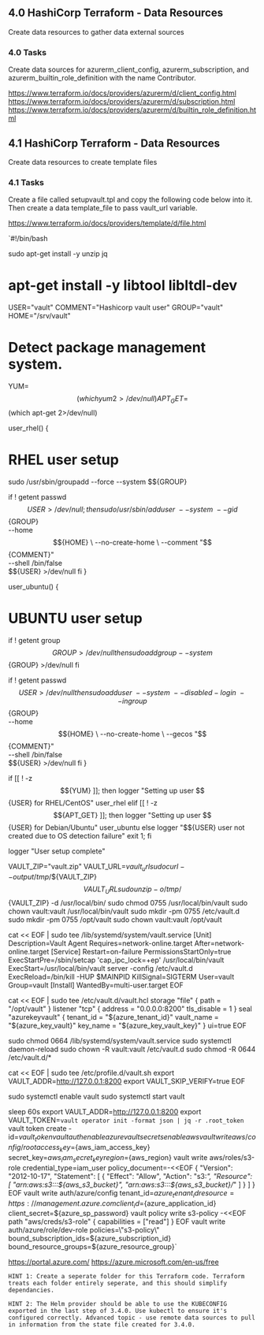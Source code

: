 ## 4.0 HashiCorp Terraform - Data Resources
Create data resources to gather data external sources

### 4.0 Tasks
Create data sources for azurerm_client_config, azurerm_subscription, and azurerm_builtin_role_definition with the name Contributor.

https://www.terraform.io/docs/providers/azurerm/d/client_config.html
https://www.terraform.io/docs/providers/azurerm/d/subscription.html
https://www.terraform.io/docs/providers/azurerm/d/builtin_role_definition.html

## 4.1 HashiCorp Terraform - Data Resources
Create data resources to create template files

### 4.1 Tasks
Create a file called setupvault.tpl and copy the following code below into it. Then create a data template_file to pass vault_url variable.

https://www.terraform.io/docs/providers/template/d/file.html

`#!/bin/bash

sudo apt-get install -y unzip jq
# apt-get install -y libtool libltdl-dev 

USER="vault"
COMMENT="Hashicorp vault user"
GROUP="vault"
HOME="/srv/vault"

# Detect package management system.
YUM=$$(which yum 2>/dev/null)
APT_GET=$$(which apt-get 2>/dev/null)

user_rhel() {
  # RHEL user setup
  sudo /usr/sbin/groupadd --force --system $${GROUP}

  if ! getent passwd $${USER} >/dev/null ; then
    sudo /usr/sbin/adduser \
      --system \
      --gid $${GROUP} \
      --home $${HOME} \
      --no-create-home \
      --comment "$${COMMENT}" \
      --shell /bin/false \
      $${USER}  >/dev/null
  fi
}

user_ubuntu() {
  # UBUNTU user setup
  if ! getent group $${GROUP} >/dev/null
  then
    sudo addgroup --system $${GROUP} >/dev/null
  fi

  if ! getent passwd $${USER} >/dev/null
  then
    sudo adduser \
      --system \
      --disabled-login \
      --ingroup $${GROUP} \
      --home $${HOME} \
      --no-create-home \
      --gecos "$${COMMENT}" \
      --shell /bin/false \
      $${USER}  >/dev/null
  fi
}

if [[ ! -z $${YUM} ]]; then
  logger "Setting up user $${USER} for RHEL/CentOS"
  user_rhel
elif [[ ! -z $${APT_GET} ]]; then
  logger "Setting up user $${USER} for Debian/Ubuntu"
  user_ubuntu
else
  logger "$${USER} user not created due to OS detection failure"
  exit 1;
fi

logger "User setup complete"



VAULT_ZIP="vault.zip"
VAULT_URL=${vault_url}
sudo curl --output /tmp/$${VAULT_ZIP} $${VAULT_URL}
sudo unzip -o /tmp/$${VAULT_ZIP} -d /usr/local/bin/
sudo chmod 0755 /usr/local/bin/vault
sudo chown vault:vault /usr/local/bin/vault
sudo mkdir -pm 0755 /etc/vault.d
sudo mkdir -pm 0755 /opt/vault
sudo chown vault:vault /opt/vault


cat << EOF | sudo tee /lib/systemd/system/vault.service
[Unit]
Description=Vault Agent
Requires=network-online.target
After=network-online.target
[Service]
Restart=on-failure
PermissionsStartOnly=true
ExecStartPre=/sbin/setcap 'cap_ipc_lock=+ep' /usr/local/bin/vault
ExecStart=/usr/local/bin/vault server -config /etc/vault.d
ExecReload=/bin/kill -HUP $MAINPID
KillSignal=SIGTERM
User=vault
Group=vault
[Install]
WantedBy=multi-user.target
EOF


cat << EOF | sudo tee /etc/vault.d/vault.hcl
storage "file" {
  path = "/opt/vault"
}
listener "tcp" {
  address     = "0.0.0.0:8200"
  tls_disable = 1
}
seal "azurekeyvault" {
  tenant_id      = "${azure_tenant_id}"
  vault_name     = "${azure_key_vault}"
  key_name       = "${azure_key_vault_key}"
}
ui=true
EOF


sudo chmod 0664 /lib/systemd/system/vault.service
sudo systemctl daemon-reload
sudo chown -R vault:vault /etc/vault.d
sudo chmod -R 0644 /etc/vault.d/*

cat << EOF | sudo tee /etc/profile.d/vault.sh
export VAULT_ADDR=http://127.0.0.1:8200
export VAULT_SKIP_VERIFY=true
EOF

sudo systemctl enable vault
sudo systemctl start vault

sleep 60s
export VAULT_ADDR=http://127.0.0.1:8200
export VAULT_TOKEN=`vault operator init -format json | jq -r .root_token`
vault token create -id=${vault_token}
vault auth enable azure
vault secrets enable aws
vault write aws/config/root access_key=${aws_iam_access_key} secret_key=${aws_iam_secret_key} region=${aws_region}
vault write aws/roles/s3-role credential_type=iam_user policy_document=-<<EOF
{
  "Version": "2012-10-17",
  "Statement": [
    {
      "Effect": "Allow",
      "Action": "s3:*",
      "Resource": [
        "arn:aws:s3:::${aws_s3_bucket}",
        "arn:aws:s3:::${aws_s3_bucket}/*"
      ]
    }
  ]
}
EOF
vault write auth/azure/config tenant_id=${azure_tenant_id} resource=https://management.azure.com client_id=${azure_application_id} client_secret=${azure_sp_password}
vault policy write s3-policy -<<EOF
path "aws/creds/s3-role" {
  capabilities = ["read"]
}
EOF
vault write auth/azure/role/dev-role policies=\"s3-policy\" bound_subscription_ids=${azure_subscription_id} bound_resource_groups=${azure_resource_group}`

https://portal.azure.com/
https://azure.microsoft.com/en-us/free


`HINT 1: Create a seperate folder for this Terraform code. Terraform treats each folder entirely seperate, and this should simplify dependancies.`

`HINT 2: The Helm provider should be able to use the KUBECONFIG exported in the last step of 3.4.0. Use kubectl to ensure it's configured correctly. Advanced topic - use remote data sources to pull in information from the state file created for 3.4.0.`

